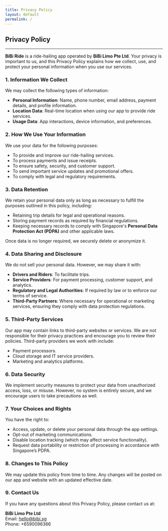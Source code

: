 ```yaml
---
title: Privacy Policy
layout: default
permalink: /
---
```


## Privacy Policy

---

**BiBi Ride** is a ride-hailing app operated by **BiBi Limo Pte Ltd**. Your privacy is important to us, and this Privacy Policy explains how we collect, use, and protect your personal information when you use our services.

### 1. Information We Collect

We may collect the following types of information:

-   **Personal Information**: Name, phone number, email address, payment details, and profile information.
-   **Location Data**: Real-time location when using our app to provide ride services.
-   **Usage Data**: App interactions, device information, and preferences.

### 2. How We Use Your Information

We use your data for the following purposes:

-   To provide and improve our ride-hailing services.
-   To process payments and issue receipts.
-   To ensure safety, security, and customer support.
-   To send important service updates and promotional offers.
-   To comply with legal and regulatory requirements.

### 3. Data Retention

We retain your personal data only as long as necessary to fulfill the purposes outlined in this policy, including:

-   Retaining trip details for legal and operational reasons.
-   Storing payment records as required by financial regulations.
-   Keeping necessary records to comply with Singapore's **Personal Data Protection Act (PDPA)** and other applicable laws.

Once data is no longer required, we securely delete or anonymize it.

### 4. Data Sharing and Disclosure

We do not sell your personal data. However, we may share it with:

-   **Drivers and Riders**: To facilitate trips.
-   **Service Providers**: For payment processing, customer support, and analytics.
-   **Regulatory and Legal Authorities**: If required by law or to enforce our terms of service.
-   **Third-Party Partners**: Where necessary for operational or marketing services, ensuring they comply with data protection regulations.

### 5. Third-Party Services

Our app may contain links to third-party websites or services. We are not responsible for their privacy practices and encourage you to review their policies. Third-party providers we work with include:

-   Payment processors.
-   Cloud storage and IT service providers.
-   Marketing and analytics platforms.

### 6. Data Security

We implement security measures to protect your data from unauthorized access, loss, or misuse. However, no system is entirely secure, and we encourage users to take precautions as well.

### 7. Your Choices and Rights

You have the right to:

-   Access, update, or delete your personal data through the app settings.
-   Opt-out of marketing communications.
-   Disable location tracking (which may affect service functionality).
-   Request data portability or restriction of processing in accordance with Singapore’s PDPA.

### 8. Changes to This Policy

We may update this policy from time to time. Any changes will be posted on our app and website with an updated effective date.

### 9. Contact Us

If you have any questions about this Privacy Policy, please contact us at:

**BiBi Limo Pte Ltd**\
Email: hello@bibi.sg\
Phone: +6590096366
